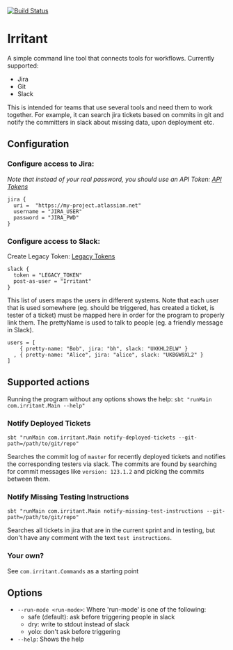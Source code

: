 [![Build Status](https://travis-ci.org/rethab/irritant.svg?branch=master)](https://travis-ci.org/rethab/irritant)

# Irritant

A simple command line tool that connects tools for workflows. Currently supported:

- Jira
- Git
- Slack

This is intended for teams that use several tools and need them to work together.
For example, it can search jira tickets based on commits in git and notify the committers in slack about missing data, upon deployment etc.

## Configuration

### Configure access to Jira:

*Note that instead of your real password, you should use an API Token: [API Tokens](https://confluence.atlassian.com/cloud/api-tokens-938839638.html)*
```
jira {
  uri =  "https://my-project.atlassian.net"
  username = "JIRA_USER"
  password = "JIRA_PWD"
}
```

### Configure access to Slack:

Create Legacy Token: [Legacy Tokens](https://api.slack.com/custom-integrations/legacy-tokens)

```
slack {
  token = "LEGACY_TOKEN"
  post-as-user = "Irritant"
}
```

This list of users maps the users in different systems.
Note that each user that is used somewhere (eg. should be triggered, has
created a ticket, is tester of a ticket) must be mapped here in order for the
program to properly link them. The prettyName is used to talk to people (eg.
a friendly message in Slack).

```
users = [
    { pretty-name: "Bob", jira: "bh", slack: "UXKHL2ELW" }
  , { pretty-name: "Alice", jira: "alice", slack: "UKBGW9XL2" }
]
```


## Supported actions
Running the program without any options shows the help:
`sbt "runMain com.irritant.Main --help"`

### Notify Deployed Tickets
`sbt "runMain com.irritant.Main notify-deployed-tickets --git-path=/path/to/git/repo"`

Searches the commit log of `master` for recently deployed tickets and notifies the corresponding testers via slack.
The commits are found by searching for commit messages like `version: 123.1.2` and picking the commits between them.

### Notify Missing Testing Instructions
`sbt "runMain com.irritant.Main notify-missing-test-instructions --git-path=/path/to/git/repo"`

Searches all tickets in jira that are in the current sprint and in testing, but don't have any comment with the text `test instructions`.

### Your own?
See `com.irritant.Commands` as a starting point


## Options
- `--run-mode <run-mode>`: Where 'run-mode' is one of the following:
  - safe (default): ask before triggering people in slack
  - dry: write to stdout instead of slack
  - yolo: don't ask before triggering
- `--help`: Shows the help


